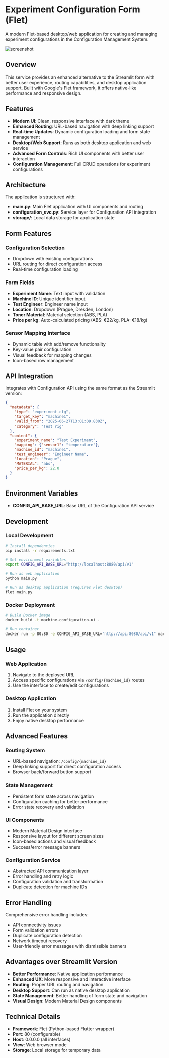 # Experiment Configuration Form (Flet)

A modern Flet-based desktop/web application for creating and managing experiment configurations in the Configuration Management System.

![screenshot](screenshot.png)

## Overview

This service provides an enhanced alternative to the Streamlit form with better user experience, routing capabilities, and desktop application support. Built with Google's Flet framework, it offers native-like performance and responsive design.

## Features

- **Modern UI**: Clean, responsive interface with dark theme
- **Enhanced Routing**: URL-based navigation with deep linking support
- **Real-time Updates**: Dynamic configuration loading and form state management
- **Desktop/Web Support**: Runs as both desktop application and web service
- **Advanced Form Controls**: Rich UI components with better user interaction
- **Configuration Management**: Full CRUD operations for experiment configurations

## Architecture

The application is structured with:

- **main.py**: Main Flet application with UI components and routing
- **configuration_svc.py**: Service layer for Configuration API integration
- **storage/**: Local data storage for application state

## Form Features

### Configuration Selection
- Dropdown with existing configurations
- URL routing for direct configuration access
- Real-time configuration loading

### Form Fields
- **Experiment Name**: Text input with validation
- **Machine ID**: Unique identifier input
- **Test Engineer**: Engineer name input
- **Location**: Dropdown (Prague, Dresden, London)
- **Toner Material**: Material selection (ABS, PLA)
- **Price per kg**: Auto-calculated pricing (ABS: €22/kg, PLA: €18/kg)

### Sensor Mapping Interface
- Dynamic table with add/remove functionality
- Key-value pair configuration
- Visual feedback for mapping changes
- Icon-based row management

## API Integration

Integrates with Configuration API using the same format as the Streamlit version:

```json
{
  "metadata": {
    "type": "experiment-cfg",
    "target_key": "machine1",
    "valid_from": "2025-06-27T13:01:09.830Z",
    "category": "Test rig"
  },
  "content": {
    "experiment_name": "Test Experiment",
    "mapping": {"sensor1": "temperature"},
    "machine_id": "machine1",
    "test_engineer": "Engineer Name",
    "location": "Prague",
    "MATERIAL": "abs",
    "price_per_kg": 22.0
  }
}
```

## Environment Variables

- **CONFIG_API_BASE_URL**: Base URL of the Configuration API service

## Development

### Local Development

```bash
# Install dependencies
pip install -r requirements.txt

# Set environment variables
export CONFIG_API_BASE_URL="http://localhost:8080/api/v1"

# Run as web application
python main.py

# Run as desktop application (requires Flet desktop)
flet main.py
```

### Docker Deployment

```bash
# Build Docker image
docker build -t machine-configuration-ui .

# Run container
docker run -p 80:80 -e CONFIG_API_BASE_URL="http://api:8080/api/v1" machine-configuration-ui
```

## Usage

### Web Application
1. Navigate to the deployed URL
2. Access specific configurations via `/config/{machine_id}` routes
3. Use the interface to create/edit configurations

### Desktop Application
1. Install Flet on your system
2. Run the application directly
3. Enjoy native desktop performance

## Advanced Features

### Routing System
- URL-based navigation: `/config/{machine_id}`
- Deep linking support for direct configuration access
- Browser back/forward button support

### State Management
- Persistent form state across navigation
- Configuration caching for better performance
- Error state recovery and validation

### UI Components
- Modern Material Design interface
- Responsive layout for different screen sizes
- Icon-based actions and visual feedback
- Success/error message banners

### Configuration Service
- Abstracted API communication layer
- Error handling and retry logic
- Configuration validation and transformation
- Duplicate detection for machine IDs

## Error Handling

Comprehensive error handling includes:
- API connectivity issues
- Form validation errors
- Duplicate configuration detection
- Network timeout recovery
- User-friendly error messages with dismissible banners

## Advantages over Streamlit Version

- **Better Performance**: Native application performance
- **Enhanced UX**: More responsive and interactive interface
- **Routing**: Proper URL routing and navigation
- **Desktop Support**: Can run as native desktop application
- **State Management**: Better handling of form state and navigation
- **Visual Design**: Modern Material Design components

## Technical Details

- **Framework**: Flet (Python-based Flutter wrapper)
- **Port**: 80 (configurable)
- **Host**: 0.0.0.0 (all interfaces)
- **View**: Web browser mode
- **Storage**: Local storage for temporary data